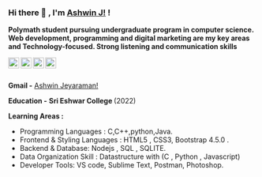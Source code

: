 ### Hi there 👋 , I'm [Ashwin J!](https://cranky-mccarthy-d74bfb.netlify.app/) !

<strong> Polymath student pursuing undergraduate program in computer science.</strong>
<strong> Web development, programming and digital marketing are my key areas and Technology-focused. </strong> 
<strong>Strong listening and communication skills</strong>

[<img align="left" alt="Ashwin's Linkdein" width="22px" src="https://cdn.jsdelivr.net/npm/simple-icons@v3/icons/linkedin.svg" />](https://www.linkedin.com/in/ashwin-jeyaraman-820b47171/)
[<img align="left" alt="Ashwin's Github" width="22px" src="https://cdn.jsdelivr.net/npm/simple-icons@v3/icons/github.svg" />](https://www.github.com/Ashwin20102000)
<a href="https://www.instagram.com/mr.ashwin.j/">
  <img align="left" alt="Ashwin's Instagram" width="22px" src="https://cdn.jsdelivr.net/npm/simple-icons@v3/icons/instagram.svg" />
</a>
<a href="https://www.facebook.com/profile.php?id=100049730051641">
  <img align="left" alt="Ashwin's Facebook" width="22px" src="https://cdn.jsdelivr.net/npm/simple-icons@v3/icons/facebook.svg" />
</a>


<br/>
<br/>

**Gmail -** [Ashwin Jeyaraman!](mailto:jkashwin2@gmail.com)

**Education -** <strong>Sri Eshwar College </strong>(2022)

**Learning Areas :**
<ul>
<li>Programming Languages : C,C++,python,Java.</li>
<li>Frontend & Styling Languages : HTML5 , CSS3, Bootstrap 4.5.0 .</li>
  <li>Backend & Database: Nodejs , SQL , SQLITE. </li>
  <li>Data Organization Skill : Datastructure with (C , Python , Javascript) </li>
  <li>Developer Tools: VS code, Sublime Text, Postman, Photoshop. </li>
</ul>
